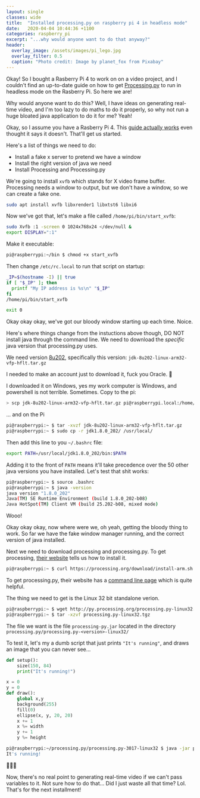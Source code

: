 ```yaml
---
layout: single
classes: wide
title:  "Installed processing.py on raspberry pi 4 in headless mode"
date:   2020-04-04 10:44:36 +1100
categories: raspberry_pi
excerpt: "...why would anyone want to do that anyway?"
header:
  overlay_image: /assets/images/pi_lego.jpg
  overlay_filter: 0.5
  caption: "Photo credit: Image by planet_fox from Pixabay"
---
```


Okay! So I bought a Rasberry Pi 4 to work on on a video project, and I couldn't find an up-to-date guide on how to get [Processing.py](https://py.processing.org) to run in headless mode on the Rasberry Pi. So here we are!

Why would anyone want to do this? Well, I have ideas on generating real-time video, and I'm too lazy to do maths to do it properly, so why not run a huge bloated java application to do it for me? Yeah!

Okay, so I assume you have a Rasberry Pi 4. This [guide actually works](https://github.com/processing/processing/wiki/Running-without-a-Display) even thought it says it doesn't. That'll get us started.

Here's a list of things we need to do:
* Install a fake x server to pretend we have a window
* Install the right version of java we need
* Install Processing and Processing.py

We're going to install `xvfb` which stands for X video frame buffer. Processing needs a window to output, but we don't have a window, so we can create a fake one.

```bash
sudo apt install xvfb libxrender1 libxtst6 libxi6 
```

Now we've got that, let's make a file called `/home/pi/bin/start_xvfb`:

```bash
sudo Xvfb :1 -screen 0 1024x768x24 </dev/null &
export DISPLAY=":1"
```
Make it executable:
```bash
pi@raspberrypi:~/bin $ chmod +x start_xvfb
```

Then change `/etc/rc.local` to run that script on startup:

```bash
_IP=$(hostname -I) || true
if [ "$_IP" ]; then
  printf "My IP address is %s\n" "$_IP"
fi
/home/pi/bin/start_xvfb

exit 0
```

Okay okay okay, we've got our bloody window starting up each time. Noice.

Here's where things change from the instuctions above though, DO NOT install java through the command line. We need to download the *specific* java version that processing.py uses. 

We need version [8u202](https://www.oracle.com/java/technologies/javase/javase8-archive-downloads.html), specifically this version: `jdk-8u202-linux-arm32-vfp-hflt.tar.gz`

I needed to make an account just to download it, fuck you Oracle. 🖕

I downloaded it on Windows, yes my work computer is Windows, and powershell is not terrible. Sometimes. Copy to the pi:

```bash
> scp jdk-8u202-linux-arm32-vfp-hflt.tar.gz pi@raspberrypi.local:/home/pi
```

... and on the Pi

```bash
pi@raspberrypi:~ $ tar -xvzf jdk-8u202-linux-arm32-vfp-hflt.tar.gz
pi@raspberrypi:~ $ sudo cp -r jdk1.8.0_202/ /usr/local/
```

Then add this line to you `~/.bashrc` file:
```bash
export PATH=/usr/local/jdk1.8.0_202/bin:$PATH
```
Adding it to the front of `PATH` means it'll take precedence over the 50 other java versions you have installed. Let's test that shit works:
```bash
pi@raspberrypi:~ $ source .bashrc
pi@raspberrypi:~ $ java -version
java version "1.8.0_202"
Java(TM) SE Runtime Environment (build 1.8.0_202-b08)
Java HotSpot(TM) Client VM (build 25.202-b08, mixed mode)
```

Wooo!

Okay okay okay, now where were we, oh yeah, getting the bloody thing to work. So far we have the fake window manager running, and the correct version of java installed.

Next we need to download processing and processing.py. To get processing, [their website](https://pi.processing.org/download/) tells us how to install it.

```bash
pi@raspberrypi:~ $ curl https://processing.org/download/install-arm.sh | sudo sh
```

To get processing.py, their website has a [command line page](https://py.processing.org/tutorials/command-line/) which is quite helpful.

The thing we need to get is the Linux 32 bit standalone verion.

```bash
pi@raspberrypi:~ $ wget http://py.processing.org/processing.py-linux32.tgz
pi@raspberrypi:~ $ tar -xzvf processing.py-linux32.tgz
```

The file we want is the file `processing-py.jar` located in the directory `processing.py/processing.py-<version>-linux32/`

To test it, let's my a dumb script that just prints `"It's running"`, and draws an image that you can never see...
```python
def setup():
    size(150, 84)
    print("It's running!")

x = 0
y = 0
def draw():
    global x,y
    background(255)
    fill(0)
    ellipse(x, y, 20, 20)
    x += 1
    x %= width
    y += 1
    y %= height
```

```bash
pi@raspberrypi:~/processing.py/processing.py-3017-linux32 $ java -jar processing-py.jar test_file.py
It's running!
```
  
🎉🎉🎉

Now, there's no real point to generating real-time video if we can't pass variables to it. Not sure how to do that... Did I just waste all that time? Lol. That's for the next installment!
